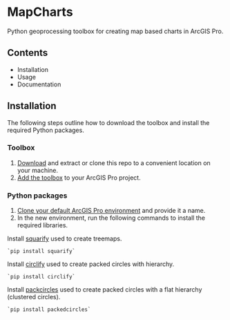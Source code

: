 # MapCharts
Python geoprocessing toolbox for creating map based charts in ArcGIS Pro.
 
## Contents
- Installation
- Usage
- Documentation

## Installation
The following steps outline how to download the toolbox and install the required Python packages.

### Toolbox
1. [Download](https://github.com/WarrenDz/MapCharts/archive/refs/heads/main.zip) and extract or clone this repo to a convenient location on your machine.
2. [Add the toolbox](https://pro.arcgis.com/en/pro-app/latest/help/analysis/geoprocessing/basics/use-a-custom-geoprocessing-tool.htm) to your ArcGIS Pro project.

### Python packages
1. [Clone your default ArcGIS Pro environment](https://pro.arcgis.com/en/pro-app/latest/arcpy/get-started/clone-an-environment.htm) and provide it a name.
2. In the new environment, run the following commands to install the required libraries.

Install [squarify](https://github.com/laserson/squarify) used to create treemaps.

    `pip install squarify`

Install [circlify](https://github.com/elmotec/circlify/tree/main) used to create packed circles with hierarchy.

    `pip install circlify`

Install [packcircles](https://github.com/mhtchan/packcircles/tree/main) used to create packed circles with a flat hierarchy (clustered circles).

    `pip install packedcircles`
